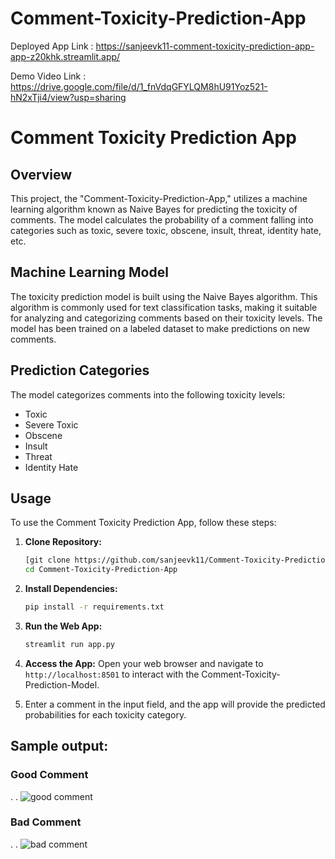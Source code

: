 # Comment-Toxicity-Prediction-App
Deployed App Link : https://sanjeevk11-comment-toxicity-prediction-app-app-z20khk.streamlit.app/


Demo Video Link : https://drive.google.com/file/d/1_fnVdqGFYLQM8hU91Yoz521-hN2xTji4/view?usp=sharing


# Comment Toxicity Prediction App

## Overview

This project, the "Comment-Toxicity-Prediction-App," utilizes a machine learning algorithm known as Naive Bayes for predicting the toxicity of comments. The model calculates the probability of a comment falling into categories such as toxic, severe toxic, obscene, insult, threat, identity hate, etc.

## Machine Learning Model

The toxicity prediction model is built using the Naive Bayes algorithm. This algorithm is commonly used for text classification tasks, making it suitable for analyzing and categorizing comments based on their toxicity levels. The model has been trained on a labeled dataset to make predictions on new comments.

## Prediction Categories

The model categorizes comments into the following toxicity levels:

- Toxic
- Severe Toxic
- Obscene
- Insult
- Threat
- Identity Hate

## Usage

To use the Comment Toxicity Prediction App, follow these steps:

1. **Clone Repository:**
   ```bash
   [git clone https://github.com/sanjeevk11/Comment-Toxicity-Prediction-App.git]
   cd Comment-Toxicity-Prediction-App
   ```

2. **Install Dependencies:**
   ```bash
   pip install -r requirements.txt
   ```

3. **Run the Web App:**
   ```bash
   streamlit run app.py
   ```

4. **Access the App:**
   Open your web browser and navigate to `http://localhost:8501` to interact with the Comment-Toxicity-Prediction-Model.

5. Enter a comment in the input field, and the app will provide the predicted probabilities for each toxicity category.

## Sample output:

### Good Comment
.
.
![good comment](https://github.com/user-attachments/assets/c7a0e4c9-6363-438f-8482-49f3ac83249f)


### Bad Comment
.
.
![bad comment](https://github.com/user-attachments/assets/de71f7f4-f887-4170-88cc-ca8b235fd4c4)

